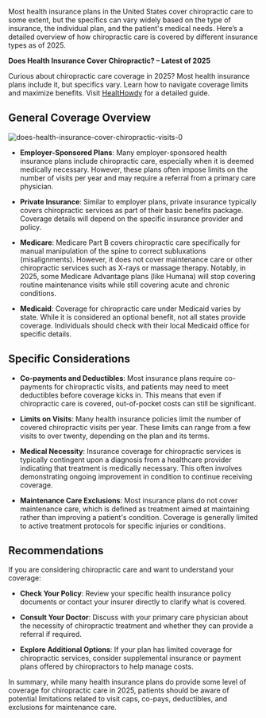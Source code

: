 Most health insurance plans in the United States cover chiropractic care to some extent, but the specifics can vary widely based on the type of insurance, the individual plan, and the patient's medical needs. Here’s a detailed overview of how chiropractic care is covered by different insurance types as of 2025.

**Does Health Insurance Cover Chiropractic? – Latest of 2025**

Curious about chiropractic care coverage in 2025? Most health insurance plans include it, but specifics vary. Learn how to navigate coverage limits and maximize benefits. Visit [HealtHowdy](https://healthowdy.com/does-health-insurance-cover-chiropractic/) for a detailed guide.

## General Coverage Overview
![does-health-insurance-cover-chiropractic-visits-0](https://github.com/user-attachments/assets/83d180d8-7aa6-4fd3-85e9-0e77834a8e21)

- **Employer-Sponsored Plans**: Many employer-sponsored health insurance plans include chiropractic care, especially when it is deemed medically necessary. However, these plans often impose limits on the number of visits per year and may require a referral from a primary care physician.

- **Private Insurance**: Similar to employer plans, private insurance typically covers chiropractic services as part of their basic benefits package. Coverage details will depend on the specific insurance provider and policy.

- **Medicare**: Medicare Part B covers chiropractic care specifically for manual manipulation of the spine to correct subluxations (misalignments). However, it does not cover maintenance care or other chiropractic services such as X-rays or massage therapy. Notably, in 2025, some Medicare Advantage plans (like Humana) will stop covering routine maintenance visits while still covering acute and chronic conditions.

- **Medicaid**: Coverage for chiropractic care under Medicaid varies by state. While it is considered an optional benefit, not all states provide coverage. Individuals should check with their local Medicaid office for specific details.

## Specific Considerations

- **Co-payments and Deductibles**: Most insurance plans require co-payments for chiropractic visits, and patients may need to meet deductibles before coverage kicks in. This means that even if chiropractic care is covered, out-of-pocket costs can still be significant.

- **Limits on Visits**: Many health insurance policies limit the number of covered chiropractic visits per year. These limits can range from a few visits to over twenty, depending on the plan and its terms.

- **Medical Necessity**: Insurance coverage for chiropractic services is typically contingent upon a diagnosis from a healthcare provider indicating that treatment is medically necessary. This often involves demonstrating ongoing improvement in condition to continue receiving coverage.

- **Maintenance Care Exclusions**: Most insurance plans do not cover maintenance care, which is defined as treatment aimed at maintaining rather than improving a patient's condition. Coverage is generally limited to active treatment protocols for specific injuries or conditions.

## Recommendations

If you are considering chiropractic care and want to understand your coverage:

- **Check Your Policy**: Review your specific health insurance policy documents or contact your insurer directly to clarify what is covered.

- **Consult Your Doctor**: Discuss with your primary care physician about the necessity of chiropractic treatment and whether they can provide a referral if required.

- **Explore Additional Options**: If your plan has limited coverage for chiropractic services, consider supplemental insurance or payment plans offered by chiropractors to help manage costs.

In summary, while many health insurance plans do provide some level of coverage for chiropractic care in 2025, patients should be aware of potential limitations related to visit caps, co-pays, deductibles, and exclusions for maintenance care.
